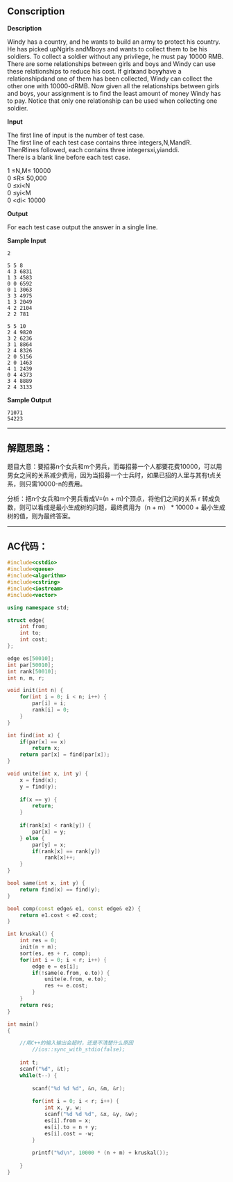 ## Conscription

**Description**

Windy has a country, and he wants to build an army to protect his country. He has picked upNgirls andMboys and wants to collect them to be his soldiers. To collect a soldier without any privilege, he must pay 10000 RMB. There are some relationships between girls and boys and Windy can use these relationships to reduce his cost. If girl**x**and boy**y**have a relationshipdand one of them has been collected, Windy can collect the other one with 10000-dRMB. Now given all the relationships between girls and boys, your assignment is to find the least amount of money Windy has to pay. Notice that only one relationship can be used when collecting one soldier.

**Input**

The first line of input is the number of test case.  
The first line of each test case contains three integers,N,MandR.  
ThenRlines followed, each contains three integersxi,yianddi.  
There is a blank line before each test case.

1 ≤N,M≤ 10000  
0 ≤R≤ 50,000  
0 ≤xi&lt;N  
0 ≤yi&lt;M  
0 &lt;di&lt; 10000

**Output**

For each test case output the answer in a single line.

**Sample Input**

```
2

5 5 8
4 3 6831
1 3 4583
0 0 6592
0 1 3063
3 3 4975
1 3 2049
4 2 2104
2 2 781

5 5 10
2 4 9820
3 2 6236
3 1 8864
2 4 8326
2 0 5156
2 0 1463
4 1 2439
0 4 4373
3 4 8889
2 4 3133

```

**Sample Output**

```
71071
54223
```

---

## 解题思路：

题目大意：要招募n个女兵和m个男兵，而每招募一个人都要花费10000，可以用男女之间的关系减少费用，因为当招募一个士兵时，如果已招的人里与其有t点关系，则只需10000-n的费用。

分析：把n个女兵和m个男兵看成V=\(n + m\)个顶点，将他们之间的关系 r 转成负数，则可以看成是最小生成树的问题，最终费用为（n + m） \* 10000 + 最小生成树的值，则为最终答案。

---

## AC代码：

```cpp
#include<cstdio>
#include<queue>
#include<algorithm>
#include<cstring>
#include<iostream>
#include<vector>

using namespace std;

struct edge{
	int from;
	int to;
	int cost;
};

edge es[50010];
int par[50010];
int rank[50010];
int n, m, r;

void init(int n) {
	for(int i = 0; i < n; i++) {
		par[i] = i;
		rank[i] = 0;
	}
}

int find(int x) {
	if(par[x] == x)
		return x;
	return par[x] = find(par[x]);
}

void unite(int x, int y) {
	x = find(x);
	y = find(y);
	
	if(x == y) {
		return;
	}
	
	if(rank[x] < rank[y]) {
		par[x] = y;
	} else {
		par[y] = x;
		if(rank[x] == rank[y])
			rank[x]++;
	}
}

bool same(int x, int y) {
	return find(x) == find(y);
}

bool comp(const edge& e1, const edge& e2) {
	return e1.cost < e2.cost;
}

int kruskal() {
	int res = 0;
	init(n + m);
	sort(es, es + r, comp);
	for(int i = 0; i < r; i++) {
		edge e = es[i];
		if(!same(e.from, e.to)) {
			unite(e.from, e.to);
			res += e.cost;
		}	
	}
	return res; 
}

int main()
{

	//用C++的输入输出会超时，还是不清楚什么原因
        //ios::sync_with_stdio(false);
	
	int t;
	scanf("%d", &t);
	while(t--) {
		
		scanf("%d %d %d", &n, &m, &r);
		
		for(int i = 0; i < r; i++) {
			int x, y, w;
			scanf("%d %d %d", &x, &y, &w);
			es[i].from = x;
			es[i].to = n + y;
			es[i].cost = -w;
		}
		
		printf("%d\n", 10000 * (n + m) + kruskal());
		
	}
}
```





